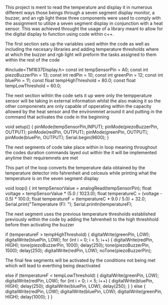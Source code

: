 This project is ment to read the temperature and display it in numerous different ways those beings through a seven segment display monitor, a buzzer, and an rgb light these three components were used to comply with the assignment to utilize a seven segment display in conjunction with a heat sensor. This was achieved throught the usage of a library meant to allow for the digital display to function using code within c++.

The first section sets up the variables used within the code as well as including the necesary libraries and adding temperature thresholds where at which the buzzer and rgb light will preform the tasks assigned to them within the rest of the code

#include<TM1637Display.h>
const int tempSensorPin = A0;
const int piezoBuzzerPin = 13;
const int redPin = 10;
const int greenPin = 12;
const int bluePin = 11;
const float tempHighThreshold = 80.0;
const float tempLowThreshold = 60.0;

The next section wihtin the code sets it up were only the tempperature sensor will be taking in external information whilst the also making it so the other componenets are only capable of opperating within the capacity allowed by the heat sensor and the environmnet around it and putting in the command that activates the code in the beginning

void setup() {
  pinMode(tempSensorPin,INPUT);
  pinMode(piezoBuzzerPin, OUTPUT);
  pinMode(redPin, OUTPUT);
  pinMode(greenPin, OUTPUT);
  pinMode(bluePin, OUTPUT);
  Serial.begin(9600);
}

The next segments of code take place within in loop meaning throughout the codes duration commands layed out within the it will be implemented anytime their requiremnets are met

This part of the loop converts the temperature data obtained by the temperature detector into fahrenheit and celceuis while printing what the temperature is on the seven segment display

void loop() {
  int tempSensorValue = analogRead(tempSensorPin);
  float voltage = tempSensorValue * (5.0 / 1023.0);
  float temperatureC = (voltage - 0.5) * 100.0;
  float temperatureF = (temperatureC * 9.0 / 5.0) + 32.0;
  Serial.print("Temperature (F): ");
  Serial.println(temperatureF);

The next segment uses the previous temperature thresholds established previously within the code by adding the fahrenheit to the high threshhold before then activating the buzzer

 if (temperatureF > tempHighThreshold) {
    digitalWrite(greenPin, LOW);
    digitalWrite(bluePin, LOW);
    for (int i = 0; i < 5; i++) {
      digitalWrite(redPin, HIGH);
      tone(piezoBuzzerPin, 1000);
      delay(250);
      tone(piezoBuzzerPin, 1500);
      delay(250);
      digitalWrite(redPin, LOW);
      noTone(piezoBuzzerPin);

The final few segments will be activated by the conditions not being met which will lead to everthing being deactivated 

else if (temperatureF < tempLowThreshold) {
    digitalWrite(greenPin, LOW);
    digitalWrite(redPin, LOW);
    for (int i = 0; i < 5; i++) {
      digitalWrite(bluePin, HIGH);
      delay(250);
      digitalWrite(bluePin, LOW);
      delay(250);
    }
  } else {
    digitalWrite(redPin, LOW);
    digitalWrite(bluePin, LOW);
    digitalWrite(greenPin, HIGH);
    delay(1000);
  }
}

      
